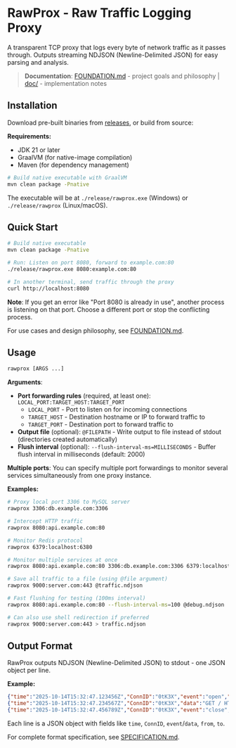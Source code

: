# RawProx - Raw Traffic Logging Proxy

A transparent TCP proxy that logs every byte of network traffic as it passes through. Outputs streaming NDJSON (Newline-Delimited JSON) for easy parsing and analysis.

> **Documentation**: [FOUNDATION.md](FOUNDATION.md) - project goals and philosophy | [doc/](doc/) - implementation notes

## Installation

Download pre-built binaries from [releases](https://github.com/yourusername/rawprox/releases), or build from source:

**Requirements:**
- JDK 21 or later
- GraalVM (for native-image compilation)
- Maven (for dependency management)

```bash
# Build native executable with GraalVM
mvn clean package -Pnative
```

The executable will be at `./release/rawprox.exe` (Windows) or `./release/rawprox` (Linux/macOS).

## Quick Start

```bash
# Build native executable
mvn clean package -Pnative

# Run: Listen on port 8080, forward to example.com:80
./release/rawprox.exe 8080:example.com:80

# In another terminal, send traffic through the proxy
curl http://localhost:8080
```

**Note**: If you get an error like "Port 8080 is already in use", another process is listening on that port. Choose a different port or stop the conflicting process.

For use cases and design philosophy, see [FOUNDATION.md](FOUNDATION.md).

## Usage

```bash
rawprox [ARGS ...]
```

**Arguments**:
- **Port forwarding rules** (required, at least one): `LOCAL_PORT:TARGET_HOST:TARGET_PORT`
  - `LOCAL_PORT` - Port to listen on for incoming connections
  - `TARGET_HOST` - Destination hostname or IP to forward traffic to
  - `TARGET_PORT` - Destination port to forward traffic to
- **Output file** (optional): `@FILEPATH` - Write output to file instead of stdout (directories created automatically)
- **Flush interval** (optional): `--flush-interval-ms=MILLISECONDS` - Buffer flush interval in milliseconds (default: 2000)

**Multiple ports**: You can specify multiple port forwardings to monitor several services simultaneously from one proxy instance.

**Examples:**
```bash
# Proxy local port 3306 to MySQL server
rawprox 3306:db.example.com:3306

# Intercept HTTP traffic
rawprox 8080:api.example.com:80

# Monitor Redis protocol
rawprox 6379:localhost:6380

# Monitor multiple services at once
rawprox 8080:api.example.com:80 3306:db.example.com:3306 6379:localhost:6379

# Save all traffic to a file (using @file argument)
rawprox 9000:server.com:443 @traffic.ndjson

# Fast flushing for testing (100ms interval)
rawprox 8080:api.example.com:80 --flush-interval-ms=100 @debug.ndjson

# Can also use shell redirection if preferred
rawprox 9000:server.com:443 > traffic.ndjson
```

## Output Format

RawProx outputs NDJSON (Newline-Delimited JSON) to stdout - one JSON object per line.

**Example:**
```json
{"time":"2025-10-14T15:32:47.123456Z","ConnID":"0tK3X","event":"open","from":"127.0.0.1:54321","to":"example.com:80"}
{"time":"2025-10-14T15:32:47.234567Z","ConnID":"0tK3X","data":"GET / HTTP/1.1\r\n...","from":"127.0.0.1:54321","to":"example.com:80"}
{"time":"2025-10-14T15:32:47.456789Z","ConnID":"0tK3X","event":"close","from":"example.com:80","to":"127.0.0.1:54321"}
```

Each line is a JSON object with fields like `time`, `ConnID`, `event`/`data`, `from`, `to`.

For complete format specification, see [SPECIFICATION.md](SPECIFICATION.md).
